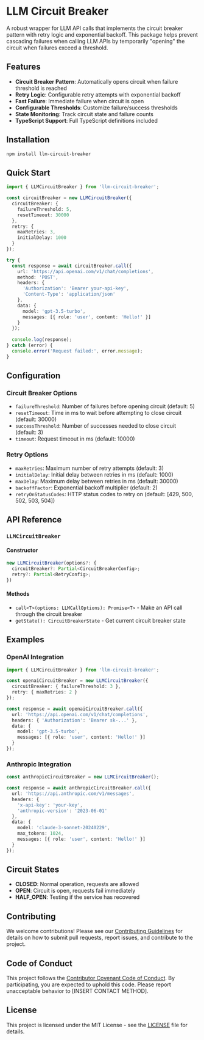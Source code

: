 # LLM Circuit Breaker

A robust wrapper for LLM API calls that implements the circuit breaker pattern with retry logic and exponential backoff. This package helps prevent cascading failures when calling LLM APIs by temporarily "opening" the circuit when failures exceed a threshold.

## Features

-  **Circuit Breaker Pattern**: Automatically opens circuit when failure threshold is reached
-  **Retry Logic**: Configurable retry attempts with exponential backoff
-  **Fast Failure**: Immediate failure when circuit is open
-  **Configurable Thresholds**: Customize failure/success thresholds
-  **State Monitoring**: Track circuit state and failure counts
-  **TypeScript Support**: Full TypeScript definitions included

## Installation

```bash
npm install llm-circuit-breaker
```

## Quick Start

```typescript
import { LLMCircuitBreaker } from 'llm-circuit-breaker';

const circuitBreaker = new LLMCircuitBreaker({
  circuitBreaker: {
    failureThreshold: 5,
    resetTimeout: 30000
  },
  retry: {
    maxRetries: 3,
    initialDelay: 1000
  }
});

try {
  const response = await circuitBreaker.call({
    url: 'https://api.openai.com/v1/chat/completions',
    method: 'POST',
    headers: {
      'Authorization': 'Bearer your-api-key',
      'Content-Type': 'application/json'
    },
    data: {
      model: 'gpt-3.5-turbo',
      messages: [{ role: 'user', content: 'Hello!' }]
    }
  });
  
  console.log(response);
} catch (error) {
  console.error('Request failed:', error.message);
}
```

## Configuration

### Circuit Breaker Options

- `failureThreshold`: Number of failures before opening circuit (default: 5)
- `resetTimeout`: Time in ms to wait before attempting to close circuit (default: 30000)
- `successThreshold`: Number of successes needed to close circuit (default: 3)
- `timeout`: Request timeout in ms (default: 10000)

### Retry Options

- `maxRetries`: Maximum number of retry attempts (default: 3)
- `initialDelay`: Initial delay between retries in ms (default: 1000)
- `maxDelay`: Maximum delay between retries in ms (default: 30000)
- `backoffFactor`: Exponential backoff multiplier (default: 2)
- `retryOnStatusCodes`: HTTP status codes to retry on (default: [429, 500, 502, 503, 504])

## API Reference

### `LLMCircuitBreaker`

#### Constructor

```typescript
new LLMCircuitBreaker(options?: {
  circuitBreaker?: Partial<CircuitBreakerConfig>;
  retry?: Partial<RetryConfig>;
})
```

#### Methods

- `call<T>(options: LLMCallOptions): Promise<T>` - Make an API call through the circuit breaker
- `getState(): CircuitBreakerState` - Get current circuit breaker state

## Examples

### OpenAI Integration

```typescript
import { LLMCircuitBreaker } from 'llm-circuit-breaker';

const openaiCircuitBreaker = new LLMCircuitBreaker({
  circuitBreaker: { failureThreshold: 3 },
  retry: { maxRetries: 2 }
});

const response = await openaiCircuitBreaker.call({
  url: 'https://api.openai.com/v1/chat/completions',
  headers: { 'Authorization': 'Bearer sk-...' },
  data: {
    model: 'gpt-3.5-turbo',
    messages: [{ role: 'user', content: 'Hello!' }]
  }
});
```

### Anthropic Integration

```typescript
const anthropicCircuitBreaker = new LLMCircuitBreaker();

const response = await anthropicCircuitBreaker.call({
  url: 'https://api.anthropic.com/v1/messages',
  headers: { 
    'x-api-key': 'your-key',
    'anthropic-version': '2023-06-01'
  },
  data: {
    model: 'claude-3-sonnet-20240229',
    max_tokens: 1024,
    messages: [{ role: 'user', content: 'Hello!' }]
  }
});
```

## Circuit States

- **CLOSED**: Normal operation, requests are allowed
- **OPEN**: Circuit is open, requests fail immediately
- **HALF_OPEN**: Testing if the service has recovered

## Contributing

We welcome contributions! Please see our [Contributing Guidelines](CONTRIBUTING.md) for details on how to submit pull requests, report issues, and contribute to the project.

## Code of Conduct

This project follows the [Contributor Covenant Code of Conduct](CODE_OF_CONDUCT.md). By participating, you are expected to uphold this code. Please report unacceptable behavior to [INSERT CONTACT METHOD].

## License

This project is licensed under the MIT License - see the [LICENSE](LICENSE) file for details.